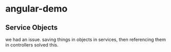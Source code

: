 # angular-demo

## Service Objects
we had an issue.
saving things in objects in services, then referencing them in controllers solved this.
